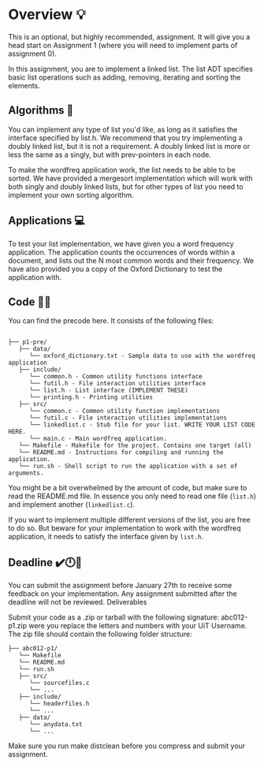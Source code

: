 # Overview 💡

This is an optional, but highly recommended, assignment. It will give you a head start on Assignment 1 (where you will need to implement parts of assignment 0).

In this assignment, you are to implement a linked list. The list ADT specifies basic list operations such as adding, removing, iterating and sorting the elements.

## Algorithms 🧮

You can implement any type of list you'd like, as long as it satisfies the interface specified by list.h.
We recommend that you try implementing a doubly linked list, but it is not a requirement.
A doubly linked list is more or less the same as a singly, but with prev-pointers in each node.

To make the wordfreq application work, the list needs to be able to be sorted.
We have provided a mergesort implementation which will work with both singly and doubly linked lists,
but for other types of list you need to implement your own sorting algorithm.

## Applications 💻

To test your list implementation, we have given you a word frequency application. The application counts the occurrences of words within a document, and lists out the N most common words and their frequency. We have also provided you a copy of the Oxford Dictionary to test the application with.

## Code 👩‍💻

You can find the precode here. It consists of the following files:

```Text

├── p1-pre/
   ├── data/
      └── oxford_dictionary.txt - Sample data to use with the wordfreq application
   ├── include/
      └── common.h - Common utility functions interface
      └── futil.h - File interaction utilities interface
      └── list.h - List interface (IMPLEMENT THESE)
      └── printing.h - Printing utilities
   ├── src/
      └── common.c - Common utility function implementations
      └── futil.c - File interaction utilities implementations
      └── linkedlist.c - Stub file for your list. WRITE YOUR LIST CODE HERE.
      └── main.c - Main wordfreq application.
   └── Makefile - Makefile for the project. Contains one target (all)
   └── README.md - Instructions for compiling and running the application.
   └── run.sh - Shell script to run the application with a set of arguments.
```

You might be a bit overwhelmed by the amount of code, but make sure to read the README.md file. In essence you only need to read one file (`list.h`) and implement another (`linkedlist.c`).

If you want to implement multiple different versions of the list, you are free to do so. But beware for your implementation to work with the wordfreq application, it needs to satisfy the interface given by `list.h`.

## Deadline ✔️🕛🚩

You can submit the assignment before January 27th to receive some feedback on your implementation. Any assignment submitted after the deadline will not be reviewed.
Deliverables

Submit your code as a .zip or tarball with the following signature: abc012-p1.zip were you replace the letters and numbers with your UiT Username. The zip file should contain the following folder structure:

```Text
├── abc012-p1/
   └── Makefile
   └── README.md
   └── run.sh
   ├── src/
      └── sourcefiles.c
      └── ...
   ├── include/
      └── headerfiles.h
      └── ...
   ├── data/
      └── anydata.txt
      └── ...
```

Make sure you run make distclean before you compress and submit your assignment.
